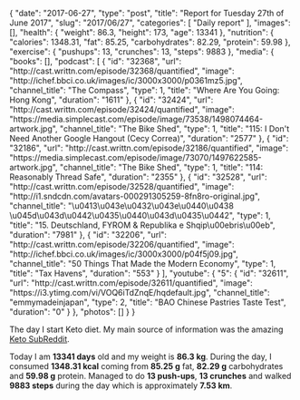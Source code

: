 {
    "date": "2017-06-27",
    "type": "post",
    "title": "Report for Tuesday 27th of June 2017",
    "slug": "2017\/06\/27",
    "categories": [
        "Daily report"
    ],
    "images": [],
    "health": {
        "weight": 86.3,
        "height": 173,
        "age": 13341
    },
    "nutrition": {
        "calories": 1348.31,
        "fat": 85.25,
        "carbohydrates": 82.29,
        "protein": 59.98
    },
    "exercise": {
        "pushups": 13,
        "crunches": 13,
        "steps": 9883
    },
    "media": {
        "books": [],
        "podcast": [
            {
                "id": "32368",
                "url": "http:\/\/cast.writtn.com\/episode\/32368\/quantified",
                "image": "http:\/\/ichef.bbci.co.uk\/images\/ic\/3000x3000\/p0361mz5.jpg",
                "channel_title": "The Compass",
                "type": 1,
                "title": "Where Are You Going: Hong Kong",
                "duration": "1611"
            },
            {
                "id": "32424",
                "url": "http:\/\/cast.writtn.com\/episode\/32424\/quantified",
                "image": "https:\/\/media.simplecast.com\/episode\/image\/73538\/1498074464-artwork.jpg",
                "channel_title": "The Bike Shed",
                "type": 1,
                "title": "115: I Don't Need Another Google Hangout (Cecy Correa)",
                "duration": "2577"
            },
            {
                "id": "32186",
                "url": "http:\/\/cast.writtn.com\/episode\/32186\/quantified",
                "image": "https:\/\/media.simplecast.com\/episode\/image\/73070\/1497622585-artwork.jpg",
                "channel_title": "The Bike Shed",
                "type": 1,
                "title": "114: Reasonably Thread Safe",
                "duration": "2355"
            },
            {
                "id": "32528",
                "url": "http:\/\/cast.writtn.com\/episode\/32528\/quantified",
                "image": "http:\/\/i1.sndcdn.com\/avatars-000291305259-8fn8ro-original.jpg",
                "channel_title": "\u0413\u043e\u0432\u043e\u0440\u0438 \u045d\u043d\u0442\u0435\u0440\u043d\u0435\u0442",
                "type": 1,
                "title": "15. Deutschland, FYROM & Republika e Shqip\u00ebris\u00eb",
                "duration": "7981"
            },
            {
                "id": "32206",
                "url": "http:\/\/cast.writtn.com\/episode\/32206\/quantified",
                "image": "http:\/\/ichef.bbci.co.uk\/images\/ic\/3000x3000\/p04f5j09.jpg",
                "channel_title": "50 Things That Made the Modern Economy",
                "type": 1,
                "title": "Tax Havens",
                "duration": "553"
            }
        ],
        "youtube": {
            "5": {
                "id": "32611",
                "url": "http:\/\/cast.writtn.com\/episode\/32611\/quantified",
                "image": "https:\/\/i3.ytimg.com\/vi\/VOQ6iTdZnqE\/hqdefault.jpg",
                "channel_title": "emmymadeinjapan",
                "type": 2,
                "title": "BAO Chinese Pastries Taste Test",
                "duration": "0"
            }
        },
        "photos": []
    }
}

The day I start Keto diet. My main source of information was the amazing [Keto
SubReddit](https://www.reddit.com/r/keto/).


Today I am <strong>13341 days</strong> old and my weight is <strong>86.3 kg</strong>. During the day, I consumed <strong>1348.31 kcal</strong> coming from <strong>85.25 g</strong> fat, <strong>82.29 g</strong> carbohydrates and <strong>59.98 g</strong> protein. Managed to do <strong>13 push-ups</strong>, <strong>13 crunches</strong> and walked <strong>9883 steps</strong> during the day which is approximately <strong>7.53 km</strong>.